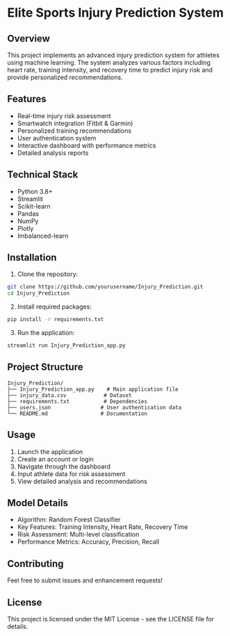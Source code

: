 # Elite Sports Injury Prediction System

## Overview
This project implements an advanced injury prediction system for athletes using machine learning. The system analyzes various factors including heart rate, training intensity, and recovery time to predict injury risk and provide personalized recommendations.

## Features
- Real-time injury risk assessment
- Smartwatch integration (Fitbit & Garmin)
- Personalized training recommendations
- User authentication system
- Interactive dashboard with performance metrics
- Detailed analysis reports

## Technical Stack
- Python 3.8+
- Streamlit
- Scikit-learn
- Pandas
- NumPy
- Plotly
- Imbalanced-learn

## Installation
1. Clone the repository:
```bash
git clone https://github.com/yourusername/Injury_Prediction.git
cd Injury_Prediction
```

2. Install required packages:
```bash
pip install -r requirements.txt
```

3. Run the application:
```bash
streamlit run Injury_Prediction_app.py
```

## Project Structure
```
Injury_Prediction/
├── Injury_Prediction_app.py    # Main application file
├── injury_data.csv            # Dataset
├── requirements.txt           # Dependencies
├── users.json                # User authentication data
└── README.md                 # Documentation
```

## Usage
1. Launch the application
2. Create an account or login
3. Navigate through the dashboard
4. Input athlete data for risk assessment
5. View detailed analysis and recommendations

## Model Details
- Algorithm: Random Forest Classifier
- Key Features: Training Intensity, Heart Rate, Recovery Time
- Risk Assessment: Multi-level classification
- Performance Metrics: Accuracy, Precision, Recall

## Contributing
Feel free to submit issues and enhancement requests!

## License
This project is licensed under the MIT License - see the LICENSE file for details.
